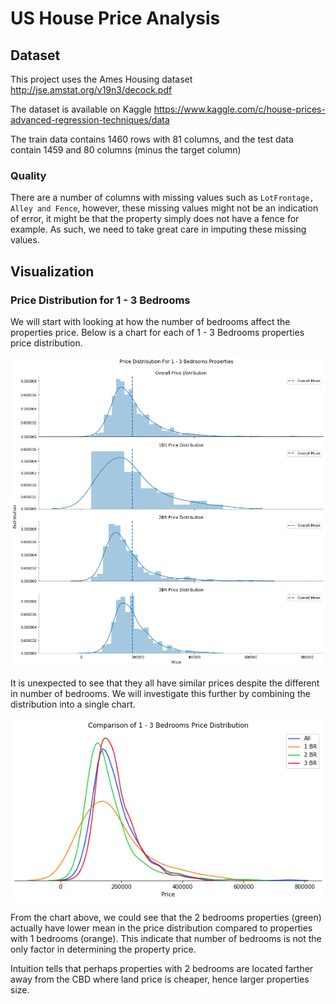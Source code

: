 # US House Price Analysis

## Dataset

This project uses the Ames Housing dataset http://jse.amstat.org/v19n3/decock.pdf

The dataset is available on Kaggle https://www.kaggle.com/c/house-prices-advanced-regression-techniques/data

The train data contains 1460 rows with 81 columns, and the test data contain 1459 and 80 columns (minus the target column)

### Quality

There are a number of columns with missing values such as `LotFrontage, Alley and Fence`, however, these missing values might not be an indication of error, it might be that the property simply does not have a fence for example. As such, we need to take great care in imputing these missing values.

## Visualization

### Price Distribution for 1 - 3 Bedrooms

We will start with looking at how the number of bedrooms affect the properties price. Below is a chart for each of 1 - 3 Bedrooms properties price distribution.

![price_distribution_br_1](img/price_distribution_br_1.png)

It is unexpected to see that they all have similar prices despite the different in number of bedrooms. We will investigate this further by combining the distribution into a single chart.

![price_distribution_br_2](img/price_distribution_br_2.png)

From the chart above, we could see that the 2 bedrooms properties (green) actually have lower mean in the price distribution compared to properties with 1 bedrooms (orange). This indicate that number of bedrooms is not the only factor in determining the property price.

Intuition tells that perhaps properties with 2 bedrooms are located farther away from the CBD where land price is cheaper, hence larger properties size.

